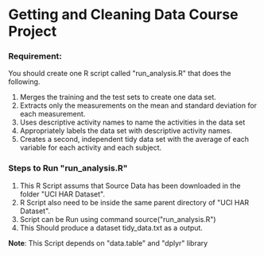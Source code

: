 # Getting and Cleaning Data Course Project
### Requirement:

You should create one R script called "run_analysis.R" that does the following.

1. Merges the training and the test sets to create one data set.
2. Extracts only the measurements on the mean and standard deviation for each measurement.
3. Uses descriptive activity names to name the activities in the data set
4. Appropriately labels the data set with descriptive activity names.
5. Creates a second, independent tidy data set with the average of each variable for each activity and each subject.

### Steps to Run "run_analysis.R"
1. This R Script assums that Source Data has been downloaded in the folder "UCI HAR Dataset". 
2. R Script also need to be inside the same parent directory of "UCI HAR Dataset".
3. Script can be Run using command source("run_analysis.R")
4. This Should produce a dataset tidy_data.txt as a output.

**Note**: This Script depends on "data.table" and "dplyr" library

